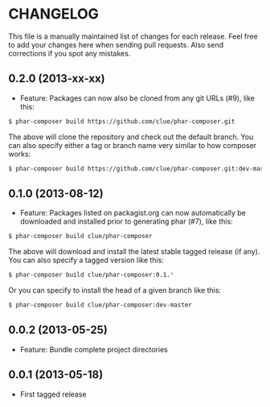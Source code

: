 # CHANGELOG

This file is a manually maintained list of changes for each release. Feel free
to add your changes here when sending pull requests. Also send corrections if
you spot any mistakes.

## 0.2.0 (2013-xx-xx)

* Feature: Packages can now also be cloned from any git URLs (#9), like this:

```bash
$ phar-composer build https://github.com/clue/phar-composer.git
```

The above will clone the repository and check out the default branch.
You can also specify either a tag or branch name very similar to how composer works:

```bash
$ phar-composer build https://github.com/clue/phar-composer.git:dev-master
```

## 0.1.0 (2013-08-12)

* Feature: Packages listed on packagist.org can now automatically be downloaded and installed
  prior to generating phar (#7), like this:

```bash
$ phar-composer build clue/phar-composer
```

The above will download and install the latest stable tagged release (if any).
You can also specify a tagged version like this:

```bash
$ phar-composer build clue/phar-composer:0.1.*
```

Or you can specify to install the head of a given branch like this:

```bash
$ phar-composer build clue/phar-composer:dev-master
```

## 0.0.2 (2013-05-25)

* Feature: Bundle complete project directories

## 0.0.1 (2013-05-18)

* First tagged release


